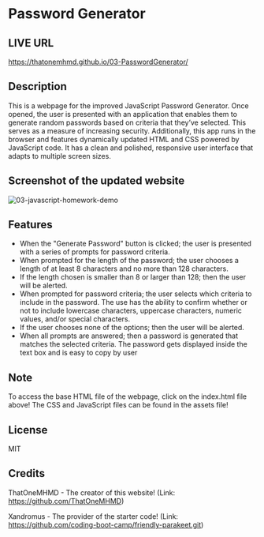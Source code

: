 # Password Generator

## LIVE URL

https://thatonemhmd.github.io/03-PasswordGenerator/

## Description

This is a webpage for the improved JavaScript Password Generator. Once opened, the user is presented with an application that enables them to generate random passwords based on criteria that they’ve selected. This serves as a measure of increasing security. Additionally, this app runs in the browser and features dynamically updated HTML and CSS powered by JavaScript code. It has a clean and polished, responsive user interface that adapts to multiple screen sizes.

## Screenshot of the updated website

![03-javascript-homework-demo](https://user-images.githubusercontent.com/126360257/226629203-c195fa4a-f188-452b-9f21-3de7ad46d479.png)


## Features

- When the "Generate Password" button is clicked; the user is presented with a series of prompts for password criteria.
- When prompted for the length of the password; the user chooses a length of at least 8 characters and no more than 128 characters. 
- If the length chosen is smaller than 8 or larger than 128; then the user will be alerted.
- When prompted for password criteria; the user selects which criteria to include in the password. The use has the ability to confirm whether or not to include lowercase characters, uppercase characters, numeric values, and/or special characters. 
- If the user chooses none of the options; then the user will be alerted.
- When all prompts are answered; then a password is generated that matches the selected criteria. The password gets displayed inside the text box and is easy to copy by user

## Note 

To access the base HTML file of the webpage, click on the index.html file above! The CSS and JavaScript files can be found in the assets file!

## License

MIT

## Credits

ThatOneMHMD - The creator of this website!
(Link: https://github.com/ThatOneMHMD)

Xandromus - The provider of the starter code!
(Link: https://github.com/coding-boot-camp/friendly-parakeet.git)


